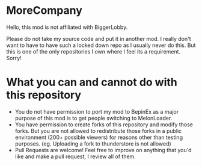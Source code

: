 # MoreCompany
Hello,
this mod is not affiliated with BiggerLobby.

Please do not take my source code and put it in another mod. I really don't want to have to have such a locked down repo as I usually never do this. But this is one of the only repositories I own where I feel its a requirement. Sorry!

# What you can and cannot do with this repository
- You do not have permission to port my mod to BepinEx as a major purpose of this mod is to get people switching to MelonLoader.
- You have permission to create forks of this repository and modify those forks. But you are not allowed to redistribute those forks in a public environment (200+ possible viewers) for reasons other than testing purposes. (eg. Uploading a fork to thunderstore is not allowed)
- Pull Requests are welcome! Feel free to improve on anything that you'd like and make a pull request, I review all of them.

